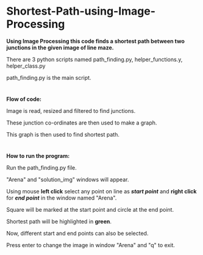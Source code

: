 # Shortest-Path-using-Image-Processing

**Using Image Processing this code finds a shortest path between two junctions in the given image of line maze.**

There are 3 python scripts named path_finding.py, helper_functions.y, helper_class.py

path_finding.py is the main script.

#
**Flow of code:**

Image is read, resized and filtered to find junctions.

These junction co-ordinates are then used to make a graph.

This graph is then used to find shortest path.

#
**How to run the program:**

Run the path_finding.py file.

"Arena" and "solution_img" windows will appear.

Using mouse **left click** select any point on line as **_start point_** and **right click** for **_end point_** in the window named "Arena".

Square will be marked at the start point and circle at the end point.

Shortest path will be highlighted in **green**.

Now, different start and end points can also be selected.

Press enter to change the image in window "Arena" and "q" to exit.

